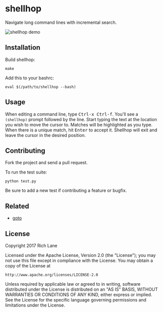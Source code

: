 # shellhop

Navigate long command lines with incremental search.

![shellhop demo](http://i.imgur.com/9o8S8Uu.gif)

## Installation

Build shellhop:

    make

Add this to your bashrc:

    eval $(/path/to/shellhop --bash)

## Usage

When editing a command line, type <kbd>Ctrl-x Ctrl-f</kbd>. You'll see a
`(shellhop)` prompt followed by the line. Start typing the text at the location
you wish to move the cursor to. Matches will be highlighted as you type. When
there is a unique match, hit <kbd>Enter</kbd> to accept it. Shellhop will exit
and leave the cursor in the desired position.

## Contributing

Fork the project and send a pull request.

To run the test suite:

    python test.py

Be sure to add a new test if contributing a feature or bugfix.

## Related

- [goto](https://github.com/Fakerr/goto)

## License

Copyright 2017 Rich Lane

Licensed under the Apache License, Version 2.0 (the "License");
you may not use this file except in compliance with the License.
You may obtain a copy of the License at

    http://www.apache.org/licenses/LICENSE-2.0

Unless required by applicable law or agreed to in writing, software
distributed under the License is distributed on an "AS IS" BASIS,
WITHOUT WARRANTIES OR CONDITIONS OF ANY KIND, either express or implied.
See the License for the specific language governing permissions and
limitations under the License.
